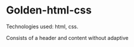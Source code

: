 # Golden-html-css

Technologies used: html, css.

Сonsists of a header and content without adaptive

